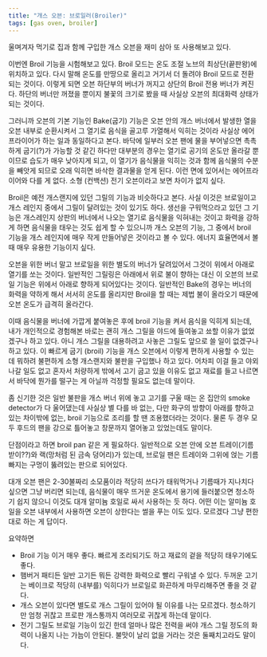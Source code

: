 ```yaml
---
title: "개스 오븐: 브로일러(Broiler)"
tags: [gas oven, broiler]
---
```


울며겨자 먹기로 집과 함께 구입한 개스 오븐을 재미 삼아 또 사용해보고 있다.

이번엔 Broil 기능을 시험해보고 있다. Broil 모드는 온도 조절 노브의 최상단(끝판왕)에 위치하고 있다. 다시 말해 온도를 만땅으로 올리고 거기서 더 돌려야 Broil 모드로 전환되는 것이다. 이렇게 되면 오븐 하단부의 버너가 꺼지고 상단의 Broil 전용 버너가 켜진다. 하단의 버너만 꺼졌을 뿐이지 불꽃의 크기로 봤을 때 사실상 오븐의 최대화력 상태가 되는 것이다. 

그러니까 오븐의 기본 기능인 Bake(굽기) 기능은 오븐 안의 개스 버너에서 발생한 열을 오븐 내부로 순환시켜서 그 열기로 음식을 골고루 가열해서 익히는 것이라 사실상 에어프라이어가 하는 일과 동일하다고 본다. 바닥에 일부러 오븐 팬에 물을 부어넣으면 촉촉하게 굽기(?)가 가능할 것 같긴 하다만 대부분의 경우는 열기로 공기의 온도만 올라갈 뿐이므로 습도가 매우 낮아지게 되고, 이 열기가 음식물을 익히는 것과 함께 음식물의 수분을 빼앗게 되므로 오래 익히면 바삭한 결과물을 얻게 된다. 이런 면에 있어서는 에어프라이어와 다를 게 없다. 소형 (컨백션) 전기 오븐이라고 보면 차이가 없지 싶다.

Broil은 예전 개스랜지에 있던 그릴의 기능과 비슷하다고 본다. 사실 이것은 브로일이고 개스 레인지 중에서 그릴이 달려있는 것이 있기도 하다. 생선을 구워먹으라고 있던 그 기능은 개스레인지 상판의 버너에서 나오는 열기로 음식물을 익혀내는 것이고 화력을 강하게 하면 음식물을 태우는 것도 쉽게 할 수 있으니까 개스 오븐의 기능, 그 중에서 broil 기능을 개스 레인지에 매우 작게 만들어넣은 것이라고 볼 수 있다. 에너지 효율면에서 볼 때 매우 유용한 기능이지 싶다. 

오븐을 위한 버너 말고 브로일을 위한 별도의 버너가 달려있어서 그것이 위에서 아래로 열기를 쏘는 것이다. 일반적인 그릴링은 아래에서 위로 불이 향하는 대신 이 오븐의 브로일 기능은 위에서 아래로 향하게 되어있다는 것이다. 일반적인 Bake의 경우는 버너의 화력을 약하게 해서 서서히 온도를 올리지만 Broil을 할 때는 제법 불이 올라오기 때문에 오븐 온도가 급격히 올라간다. 

이때 음식물을 버너에 가깝게 붙여놓은 후에 broil 기능을 켜서 음식을 익히게 되는데, 내가 개인적으로 경험해본 바로는 괜히 개스 그릴을 야드에 들여놓고 쑈할 이유가 없었겠구나 하고 있다. 아니 개스 그릴을 대용하려고 사놓은 그릴도 앞으로 쓸 일이 없겠구나 하고 있다. 이 빠르게 굽기 (broil) 기능을 개스 오븐에서 이렇게 편하게 사용할 수 있는데 뭐하려 불편하게 소형 개스랜지와 불판을 구입했나 하고 있다. 어차피 이걸 들고 야외 나갈 일도 없고 혼자서 처량하게 밖에서 고기 굽고 있을 이유도 없고 재료를 들고 나르면서 바닥에 뭔가를 떨구는 게 아닐까 걱정할 필요도 없는데 말이다.

좀 신기한 것은 일반 불판을 개스 버너 위에 놓고 고기를 구울 때는 온 집안의 smoke detector가 다 울어댔는데 사실상 별 다를 바 없는, 다만 화구의 방향이 아래를 향하고 있는 차이밖에 없는, broil 기능으로 조리를 할 땐 조용했더라는 것이다. 물론 두 경우 모두 후드의 팬을 강으로 틀어놓고 창문까지 열어놓고 있었는데도 말이다.

단점이라고 하면 broil pan 같은 게 필요하다. 일반적으로 오븐 안에 오븐 트레이(기름받이??)와 랙(망처럼 된 금속 덩어리)가 있는데, 브로일 팬은 트레이와 그위에 얹는 기름 빠지는 구멍이 뚫려있는 판으로 되어있다. 

대개 오븐 팬은 2-30불짜리 소모품이라 적당히 쓰다가 태워먹거나 기름때가 지나치다 싶으면 그냥 버리면 되는데, 음식물이 매우 뜨거운 온도에서 용기에 들러붙으면 청소하기 쉽지 않으니 이것도 대개 알미늄 호일로 싸서 사용하는 듯 하다. 어떤 이는 알미늄 호일을 오븐 내부에서 사용하면 오븐이 상한다는 썰을 푸는 이도 있다. 모르겠다 그냥 편한 대로 하는 게 답이다. 

요약하면
- Broil 기능 이거 매우 좋다. 빠르게 조리되기도 하고 재료의 겉을 적당히 태우기에도 좋다.
- 햄버거 패티든 일반 고기든 뭐든 강력한 화력으로 빨리 구워낼 수 있다. 두꺼운 고기는 베이크로 적당히 (내부를) 익히다가 브로일로 화끈하게 마무리해주면 좋을 것 같다.
- 개스 오븐이 있다면 별도로 개스 그릴이 있어야 될 이유를 나는 모르겠다. 청소하기만 엄청 귀찮고 프로판 개스통까지 여러모로 귀찮게 하는데 말이다.
- 전기 그릴도 브로일 기능이 있긴 한데 얼마나 많은 전력을 써야 개스 그릴 정도의 화력이 나올지 나는 가늠이 안된다. 불맛이 날리 없을 거라는 것은 둘째치고라도 말이다.

